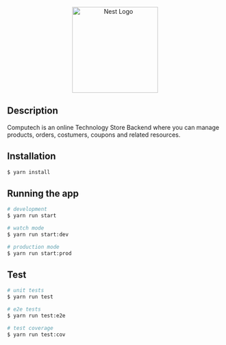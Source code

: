<p align="center">
  <img src="https://nestjs.com/img/logo-small.svg" width="200" alt="Nest Logo" />
</p>

## Description

Computech is an online Technology Store Backend where you can manage products, orders, costumers, coupons and related resources. 

## Installation

```bash
$ yarn install
```

## Running the app

```bash
# development
$ yarn run start

# watch mode
$ yarn run start:dev

# production mode
$ yarn run start:prod
```

## Test

```bash
# unit tests
$ yarn run test

# e2e tests
$ yarn run test:e2e

# test coverage
$ yarn run test:cov
```
